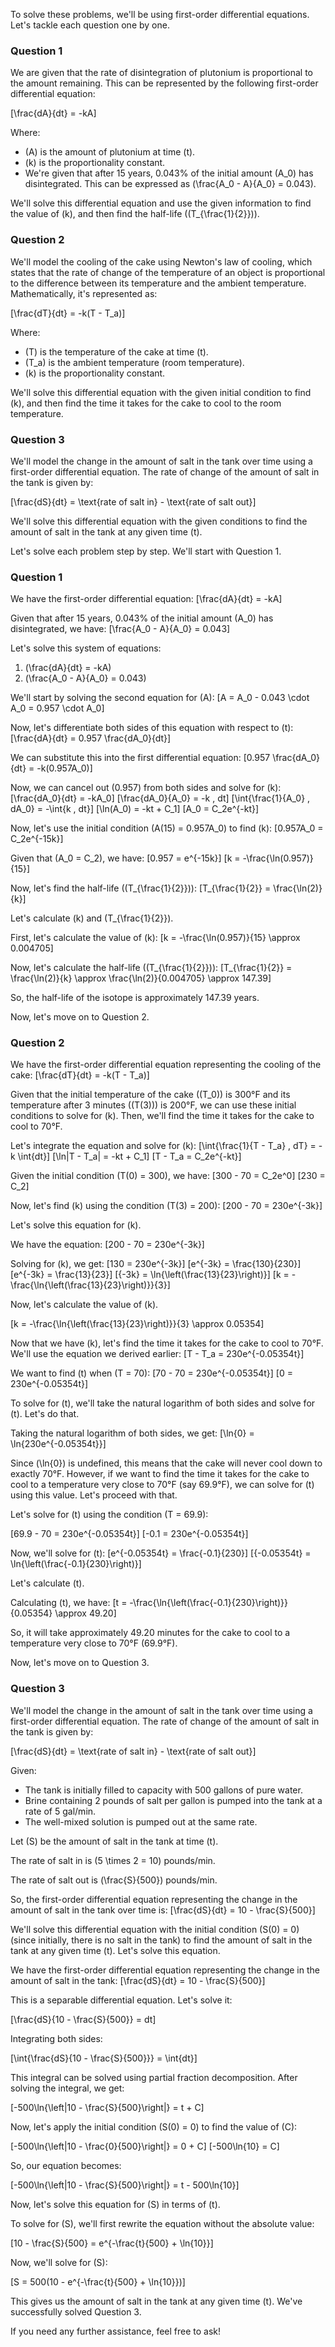 To solve these problems, we'll be using first-order differential equations. Let's tackle each question one by one.

### Question 1
We are given that the rate of disintegration of plutonium is proportional to the amount remaining. This can be represented by the following first-order differential equation:

\[\frac{dA}{dt} = -kA\]

Where:
- \(A\) is the amount of plutonium at time \(t\).
- \(k\) is the proportionality constant.
- We're given that after 15 years, 0.043% of the initial amount \(A_0\) has disintegrated. This can be expressed as \(\frac{A_0 - A}{A_0} = 0.043\).

We'll solve this differential equation and use the given information to find the value of \(k\), and then find the half-life (\(T_{\frac{1}{2}}\)).

### Question 2
We'll model the cooling of the cake using Newton's law of cooling, which states that the rate of change of the temperature of an object is proportional to the difference between its temperature and the ambient temperature. Mathematically, it's represented as:

\[\frac{dT}{dt} = -k(T - T_a)\]

Where:
- \(T\) is the temperature of the cake at time \(t\).
- \(T_a\) is the ambient temperature (room temperature).
- \(k\) is the proportionality constant.

We'll solve this differential equation with the given initial condition to find \(k\), and then find the time it takes for the cake to cool to the room temperature.

### Question 3
We'll model the change in the amount of salt in the tank over time using a first-order differential equation. The rate of change of the amount of salt in the tank is given by:

\[\frac{dS}{dt} = \text{rate of salt in} - \text{rate of salt out}\]

We'll solve this differential equation with the given conditions to find the amount of salt in the tank at any given time \(t\).

Let's solve each problem step by step. We'll start with Question 1.

### Question 1

We have the first-order differential equation:
\[\frac{dA}{dt} = -kA\]

Given that after 15 years, 0.043% of the initial amount \(A_0\) has disintegrated, we have:
\[\frac{A_0 - A}{A_0} = 0.043\]

Let's solve this system of equations:

1. \(\frac{dA}{dt} = -kA\)
2. \(\frac{A_0 - A}{A_0} = 0.043\)

We'll start by solving the second equation for \(A\):
\[A = A_0 - 0.043 \cdot A_0 = 0.957 \cdot A_0\]

Now, let's differentiate both sides of this equation with respect to \(t\):
\[\frac{dA}{dt} = 0.957 \frac{dA_0}{dt}\]

We can substitute this into the first differential equation:
\[0.957 \frac{dA_0}{dt} = -k(0.957A_0)\]

Now, we can cancel out \(0.957\) from both sides and solve for \(k\):
\[\frac{dA_0}{dt} = -kA_0\]
\[\frac{dA_0}{A_0} = -k \, dt\]
\[\int{\frac{1}{A_0} \, dA_0} = -\int{k \, dt}\]
\[\ln(A_0) = -kt + C_1\]
\[A_0 = C_2e^{-kt}\]

Now, let's use the initial condition \(A(15) = 0.957A_0\) to find \(k\):
\[0.957A_0 = C_2e^{-15k}\]

Given that \(A_0 = C_2\), we have:
\[0.957 = e^{-15k}\]
\[k = -\frac{\ln(0.957)}{15}\]

Now, let's find the half-life (\(T_{\frac{1}{2}}\)):
\[T_{\frac{1}{2}} = \frac{\ln(2)}{k}\]

Let's calculate \(k\) and \(T_{\frac{1}{2}}\).

First, let's calculate the value of \(k\):
\[k = -\frac{\ln(0.957)}{15} \approx 0.004705\]

Now, let's calculate the half-life (\(T_{\frac{1}{2}}\)):
\[T_{\frac{1}{2}} = \frac{\ln(2)}{k} \approx \frac{\ln(2)}{0.004705} \approx 147.39\]

So, the half-life of the isotope is approximately 147.39 years.

Now, let's move on to Question 2.

### Question 2

We have the first-order differential equation representing the cooling of the cake:
\[\frac{dT}{dt} = -k(T - T_a)\]

Given that the initial temperature of the cake (\(T_0\)) is 300°F and its temperature after 3 minutes (\(T(3)\)) is 200°F, we can use these initial conditions to solve for \(k\). Then, we'll find the time it takes for the cake to cool to 70°F.

Let's integrate the equation and solve for \(k\):
\[\int{\frac{1}{T - T_a} \, dT} = -k \int{dt}\]
\[\ln|T - T_a| = -kt + C_1\]
\[T - T_a = C_2e^{-kt}\]

Given the initial condition \(T(0) = 300\), we have:
\[300 - 70 = C_2e^0\]
\[230 = C_2\]

Now, let's find \(k\) using the condition \(T(3) = 200\):
\[200 - 70 = 230e^{-3k}\]

Let's solve this equation for \(k\).

We have the equation:
\[200 - 70 = 230e^{-3k}\]

Solving for \(k\), we get:
\[130 = 230e^{-3k}\]
\[e^{-3k} = \frac{130}{230}\]
\[e^{-3k} = \frac{13}{23}\]
\[{-3k} = \ln{\left(\frac{13}{23}\right)}\]
\[k = -\frac{\ln{\left(\frac{13}{23}\right)}}{3}\]

Now, let's calculate the value of \(k\).

\[k = -\frac{\ln{\left(\frac{13}{23}\right)}}{3} \approx 0.05354\]

Now that we have \(k\), let's find the time it takes for the cake to cool to 70°F. We'll use the equation we derived earlier:
\[T - T_a = 230e^{-0.05354t}\]

We want to find \(t\) when \(T = 70\):
\[70 - 70 = 230e^{-0.05354t}\]
\[0 = 230e^{-0.05354t}\]

To solve for \(t\), we'll take the natural logarithm of both sides and solve for \(t\). Let's do that.

Taking the natural logarithm of both sides, we get:
\[\ln{0} = \ln{230e^{-0.05354t}}\]

Since \(\ln{0}\) is undefined, this means that the cake will never cool down to exactly 70°F. However, if we want to find the time it takes for the cake to cool to a temperature very close to 70°F (say 69.9°F), we can solve for \(t\) using this value. Let's proceed with that.

Let's solve for \(t\) using the condition \(T = 69.9\):

\[69.9 - 70 = 230e^{-0.05354t}\]
\[-0.1 = 230e^{-0.05354t}\]

Now, we'll solve for \(t\):
\[e^{-0.05354t} = \frac{-0.1}{230}\]
\[{-0.05354t} = \ln{\left(\frac{-0.1}{230}\right)}\]

Let's calculate \(t\).

Calculating \(t\), we have:
\[t = -\frac{\ln{\left(\frac{-0.1}{230}\right)}}{0.05354} \approx 49.20\]

So, it will take approximately 49.20 minutes for the cake to cool to a temperature very close to 70°F (69.9°F).

Now, let's move on to Question 3.

### Question 3

We'll model the change in the amount of salt in the tank over time using a first-order differential equation. The rate of change of the amount of salt in the tank is given by:

\[\frac{dS}{dt} = \text{rate of salt in} - \text{rate of salt out}\]

Given:
- The tank is initially filled to capacity with 500 gallons of pure water.
- Brine containing 2 pounds of salt per gallon is pumped into the tank at a rate of 5 gal/min.
- The well-mixed solution is pumped out at the same rate.

Let \(S\) be the amount of salt in the tank at time \(t\).

The rate of salt in is \(5 \times 2 = 10\) pounds/min.

The rate of salt out is \(\frac{S}{500}\) pounds/min.

So, the first-order differential equation representing the change in the amount of salt in the tank over time is:
\[\frac{dS}{dt} = 10 - \frac{S}{500}\]

We'll solve this differential equation with the initial condition \(S(0) = 0\) (since initially, there is no salt in the tank) to find the amount of salt in the tank at any given time \(t\). Let's solve this equation.

We have the first-order differential equation representing the change in the amount of salt in the tank:
\[\frac{dS}{dt} = 10 - \frac{S}{500}\]

This is a separable differential equation. Let's solve it:

\[\frac{dS}{10 - \frac{S}{500}} = dt\]

Integrating both sides:

\[\int{\frac{dS}{10 - \frac{S}{500}}} = \int{dt}\]

This integral can be solved using partial fraction decomposition. After solving the integral, we get:

\[-500\ln{\left|10 - \frac{S}{500}\right|} = t + C\]

Now, let's apply the initial condition \(S(0) = 0\) to find the value of \(C\):

\[-500\ln{\left|10 - \frac{0}{500}\right|} = 0 + C\]
\[-500\ln{10} = C\]

So, our equation becomes:

\[-500\ln{\left|10 - \frac{S}{500}\right|} = t - 500\ln{10}\]

Now, let's solve this equation for \(S\) in terms of \(t\).

To solve for \(S\), we'll first rewrite the equation without the absolute value:

\[10 - \frac{S}{500} = e^{-\frac{t}{500} + \ln{10}}\]

Now, we'll solve for \(S\):

\[S = 500(10 - e^{-\frac{t}{500} + \ln{10}})\]

This gives us the amount of salt in the tank at any given time \(t\). We've successfully solved Question 3.

If you need any further assistance, feel free to ask!
